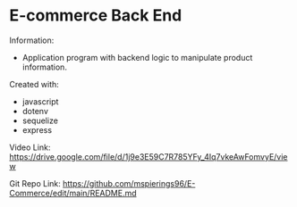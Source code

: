 # E-commerce Back End

Information:
- Application program with backend logic to manipulate product information.


Created with:

- javascript
- dotenv
- sequelize
- express

Video Link: https://drive.google.com/file/d/1j9e3E59C7R785YFy_4Iq7vkeAwFomvyE/view

Git Repo Link: https://github.com/mspierings96/E-Commerce/edit/main/README.md
